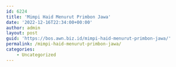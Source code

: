 ```yaml
---
id: 6224
title: 'Mimpi Haid Menurut Primbon Jawa'
date: '2022-12-16T22:34:00+00:00'
author: admin
layout: post
guid: 'https://bos.awn.biz.id/mimpi-haid-menurut-primbon-jawa/'
permalink: /mimpi-haid-menurut-primbon-jawa/
categories:
    - Uncategorized
---
```


